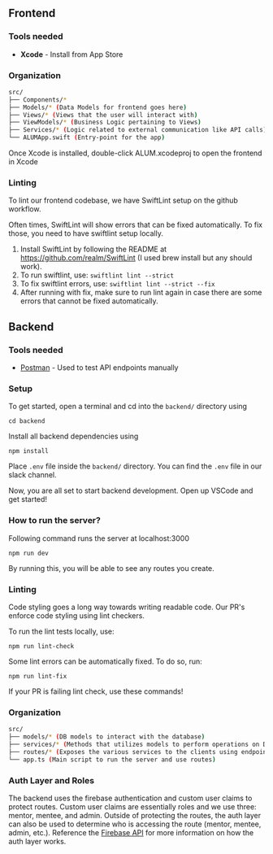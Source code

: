 ## Frontend
### Tools needed
- **Xcode** - Install from App Store

### Organization
```bash
src/
├── Components/*
├── Models/* (Data Models for frontend goes here)
├── Views/* (Views that the user will interact with)
├── ViewModels/* (Business Logic pertaining to Views)
├── Services/* (Logic related to external communication like API calls)
└── ALUMApp.swift (Entry-point for the app)
```

Once Xcode is installed, double-click ALUM.xcodeproj to open the frontend in Xcode

### Linting
To lint our frontend codebase, we have SwiftLint setup on the github workflow.

Often times, SwiftLint will show errors that can be fixed automatically. To fix those, you need to have swiftlint setup locally. 
1. Install SwiftLint by following the README at https://github.com/realm/SwiftLint (I used brew install but any should work). 
2. To run swiftlint, use:
```swiftlint lint --strict```
3. To fix swiftlint errors, use:
```swiftlint lint --strict --fix```
4. After running with fix, make sure to run lint again in case there are some errors that cannot be fixed automatically.

## Backend
### Tools needed
- [Postman](https://www.postman.com/) - Used to test API endpoints manually

### Setup
To get started, open a terminal and cd into the `backend/` directory using 
```
cd backend
```

Install all backend dependencies using 
```
npm install
```

Place `.env` file inside the `backend/` directory. 
You can find the `.env` file in our slack channel. 

Now, you are all set to start backend development. Open up VSCode and get started!

### How to run the server?
Following command runs the server at localhost:3000
```
npm run dev
```
By running this, you will be able to see any routes you create.

### Linting
Code styling goes a long way towards writing readable code. Our PR's enforce code styling using lint checkers.

To run the lint tests locally, use:
```
npm run lint-check
```

Some lint errors can be automatically fixed. To do so, run:
```
npm run lint-fix
```
If your PR is failing lint check, use these commands!

### Organization
```bash
src/
├── models/* (DB models to interact with the database)
├── services/* (Methods that utilizes models to perform operations on DB. Logic of the backend )
├── routes/* (Exposes the various services to the clients using endpoints)
└── app.ts (Main script to run the server and use routes)
```

### Auth Layer and Roles
The backend uses the firebase authentication and custom user claims to protect routes. Custom user claims are essentially roles and we use three: mentor, mentee, and admin. Outside of protecting the routes, the auth layer can also be used to determine who is accessing the route (mentor, mentee, admin, etc.). Reference the [Firebase API](https://firebase.google.com/docs/reference/rest/auth) for more information on how the auth layer works.